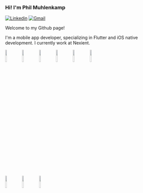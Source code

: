 ### Hi! I'm Phil Muhlenkamp
[![Linkedin](https://img.shields.io/badge/-LinkedIn-blue?style=flat&logo=Linkedin&logoColor=white)](www.linkedin.com/in/phil-muhlenkamp/)
[![Gmail](https://img.shields.io/badge/-Gmail-c14438?style=flat&logo=Gmail&logoColor=white)](mailto:philmuhl@gmail.com)

Welcome to my Github page! 

I'm a mobile app developer, specializing in Flutter and iOS native development. I currently work at Nexient. 

<p>
<code><img width="10%" src="https://www.vectorlogo.zone/logos/flutterio/flutterio-ar21.svg"></code>
<code><img width="10%" src="https://www.vectorlogo.zone/logos/dartlang/dartlang-ar21.svg"></code>
<code><img width="10%" src="https://www.vectorlogo.zone/logos/swift/swift-ar21.svg"></code>
<code><img width="10%" src="https://upload.wikimedia.org/wikipedia/commons/f/f2/Xamarin-logo.svg"></code>
<code><img width="10%" src="https://www.vectorlogo.zone/logos/golang/golang-ar21.svg"></code>
<code><img width="10%" src="https://www.vectorlogo.zone/logos/dotnet/dotnet-ar21.svg"></code>

<code><img width="10%" src="https://www.vectorlogo.zone/logos/microsoft_azure/microsoft_azure-ar21.svg"></code>
<code><img width="10%" src="https://www.vectorlogo.zone/logos/firebase/firebase-ar21.svg"></code>
<code><img width="10%" src="https://www.vectorlogo.zone/logos/mysql/mysql-ar21.svg"></code>
</p>
